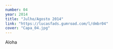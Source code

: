 ```yaml
---
number: 04
year: 2014
title: "Julho/Agosto 2014"
link: "https://lucasfads.gumroad.com/l/dmbr04"
cover: "Capa_04.jpg"
---
```

Aloha